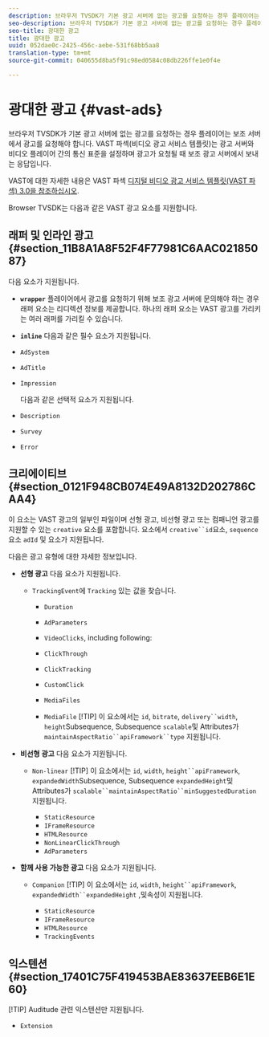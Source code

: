 ```yaml
---
description: 브라우저 TVSDK가 기본 광고 서버에 없는 광고를 요청하는 경우 플레이어는 보조 서버에서 광고를 요청해야 합니다. VAST 파섹(비디오 광고 서비스 템플릿)는 광고 서버와 비디오 플레이어 간의 통신 표준을 설정하며 광고가 요청될 때 보조 광고 서버에서 보내는 응답입니다.
seo-description: 브라우저 TVSDK가 기본 광고 서버에 없는 광고를 요청하는 경우 플레이어는 보조 서버에서 광고를 요청해야 합니다. VAST 파섹(비디오 광고 서비스 템플릿)는 광고 서버와 비디오 플레이어 간의 통신 표준을 설정하며 광고가 요청될 때 보조 광고 서버에서 보내는 응답입니다.
seo-title: 광대한 광고
title: 광대한 광고
uuid: 052dae0c-2425-456c-aebe-531f68bb5aa8
translation-type: tm+mt
source-git-commit: 040655d8ba5f91c98ed0584c08db226ffe1e0f4e

---
```



# 광대한 광고 {#vast-ads}

브라우저 TVSDK가 기본 광고 서버에 없는 광고를 요청하는 경우 플레이어는 보조 서버에서 광고를 요청해야 합니다. VAST 파섹(비디오 광고 서비스 템플릿)는 광고 서버와 비디오 플레이어 간의 통신 표준을 설정하며 광고가 요청될 때 보조 광고 서버에서 보내는 응답입니다.

VAST에 대한 자세한 내용은 VAST 파섹 [디지털 비디오 광고 서비스 템플릿(VAST 파섹) 3.0을 참조하십시오](https://www.iab.com/wp-content/uploads/2015/06/VASTv3_0.pdf).

Browser TVSDK는 다음과 같은 VAST 광고 요소를 지원합니다.

## 래퍼 및 인라인 광고 {#section_11B8A1A8F52F4F77981C6AAC02185087}

다음 요소가 지원됩니다.

* **`wrapper`** 플레이어에서 광고를 요청하기 위해 보조 광고 서버에 문의해야 하는 경우 래퍼 요소는 리디렉션 정보를 제공합니다. 하나의 래퍼 요소는 VAST 광고를 가리키는 여러 래퍼를 가리킬 수 있습니다.

* **`inline`** 다음과 같은 필수 요소가 지원됩니다.

* `AdSystem`
* `AdTitle`
* `Impression`

   다음과 같은 선택적 요소가 지원됩니다.

* `Description`
* `Survey`
* `Error`

## 크리에이티브 {#section_0121F948CB074E49A8132D202786CAA4}

이 요소는 VAST 광고의 일부인 파일이며 선형 광고, 비선형 광고 또는 컴패니언 광고를 지원할 수 있는 `creative` 요소를 포함합니다. 요소에서 `creative``id`요소, `sequence`요소 `adId` 및 요소가 지원됩니다.

다음은 광고 유형에 대한 자세한 정보입니다.

* **선형 광고** 다음 요소가 지원됩니다.

   * `TrackingEvent`에 `Tracking` 있는 값을 찾습니다.
      * `Duration`
      * `AdParameters`
      * `VideoClicks`, including following:

      * `ClickThrough`
      * `ClickTracking`
      * `CustomClick`

      * `MediaFiles`

      * `MediaFile`
         [!TIP]
이 요소에서는 `id`, `bitrate`, `delivery``width`, `height`Subsequence, Subsequence `scalable`및 Attributes가 `maintainAspectRatio``apiFramework``type` 지원됩니다.

* **비선형 광고** 다음 요소가 지원됩니다.

   * `Non-linear`
      [!TIP]
이 요소에서는 `id`, `width`, `height``apiFramework`, `expandedWidth`Subsequence, Subsequence `expandedHeight`및 Attributes가 `scalable``maintainAspectRatio``minSuggestedDuration` 지원됩니다.

      * `StaticResource`
      * `IFrameResource`
      * `HTMLResource`
      * `NonLinearClickThrough`
      * `AdParameters`

* **함께 사용 가능한 광고** 다음 요소가 지원됩니다.

   * `Companion`
      [!TIP]
이 요소에서는 `id`, `width`, `height``apiFramework`, `expandedWidth``expandedHeight` ,및속성이 지원됩니다.

      * `StaticResource`
      * `IFrameResource`
      * `HTMLResource`
      * `TrackingEvents`

## 익스텐션 {#section_17401C75F419453BAE83637EEB6E1E60}

[!TIP]
Auditude 관련 익스텐션만 지원됩니다.

* `Extension`